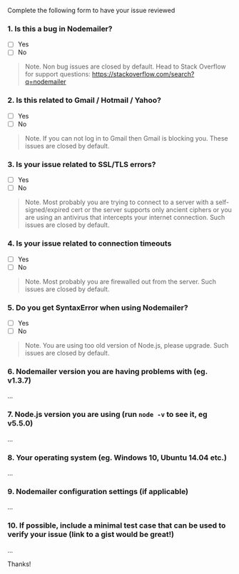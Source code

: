 Complete the following form to have your issue reviewed

### 1. Is this a bug in Nodemailer?
 
 - [ ] Yes
 - [ ] No
 
> Note. Non bug issues are closed by default. Head to Stack Overflow for support questions: https://stackoverflow.com/search?q=nodemailer

### 2. Is this related to Gmail / Hotmail / Yahoo?

 - [ ] Yes
 - [ ] No
 
 > Note. If you can not log in to Gmail then Gmail is blocking you. These issues are closed by default.

### 3. Is your issue related to SSL/TLS errors?

 - [ ] Yes
 - [ ] No
 
 > Note. Most probably you are trying to connect to a server with a self-signed/expired cert or the server supports only ancient ciphers or you are using an antivirus that intercepts your internet connection. Such issues are closed by default.

### 4. Is your issue related to connection timeouts

 - [ ] Yes
 - [ ] No

> Note. Most probably you are firewalled out from the server. Such issues are closed by default.

### 5. Do you get SyntaxError when using Nodemailer?

 - [ ] Yes
 - [ ] No

> Note. You are using too old version of Node.js, please upgrade. Such issues are closed by default.


### 6. Nodemailer version you are having problems with (eg. v1.3.7)

...

### 7. Node.js version you are using (run `node -v` to see it, eg v5.5.0)

...

### 8. Your operating system (eg. Windows 10, Ubuntu 14.04 etc.)

...

### 9. Nodemailer configuration settings (if applicable)

...

### 10. If possible, include a minimal test case that can be used to verify your issue (link to a gist would be great!)

...

Thanks!

<!-- Love nodemailer? Please consider supporting our collective:
👉  https://opencollective.com/nodemailer/donate -->